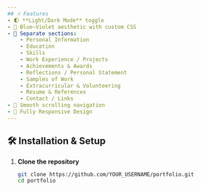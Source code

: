 ```yaml
---
## ⚡ Features
- 🌓 **Light/Dark Mode** toggle
- 🎨 Blue–Violet aesthetic with custom CSS
- 📑 Separate sections:
    - Personal Information
    - Education
    - Skills
    - Work Experience / Projects
    - Achievements & Awards
    - Reflections / Personal Statement
    - Samples of Work
    - Extracurricular & Volunteering
    - Resume & References
    - Contact / Links
- 🚀 Smooth scrolling navigation
- 📱 Fully Responsive Design
---
```


## 🛠️ Installation & Setup

1. **Clone the repository**
   ```bash
   git clone https://github.com/YOUR_USERNAME/portfolio.git
   cd portfolio
   ```
